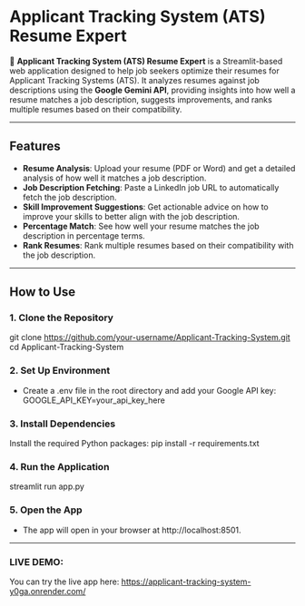 # Applicant Tracking System (ATS) Resume Expert

🚀 **Applicant Tracking System (ATS) Resume Expert** is a Streamlit-based web application designed to help job seekers optimize their resumes for Applicant Tracking Systems (ATS). It analyzes resumes against job descriptions using the **Google Gemini API**, providing insights into how well a resume matches a job description, suggests improvements, and ranks multiple resumes based on their compatibility.

---

## Features

- **Resume Analysis**: Upload your resume (PDF or Word) and get a detailed analysis of how well it matches a job description.
- **Job Description Fetching**: Paste a LinkedIn job URL to automatically fetch the job description.
- **Skill Improvement Suggestions**: Get actionable advice on how to improve your skills to better align with the job description.
- **Percentage Match**: See how well your resume matches the job description in percentage terms.
- **Rank Resumes**: Rank multiple resumes based on their compatibility with the job description.

---

## How to Use

### 1. **Clone the Repository**
   git clone https://github.com/your-username/Applicant-Tracking-System.git
   cd Applicant-Tracking-System

### 2. **Set Up Environment**
   - Create a .env file in the root directory and add your Google API key:
     GOOGLE_API_KEY=your_api_key_here

### 3. **Install Dependencies**
   Install the required Python packages:
   pip install -r requirements.txt

### 4. **Run the Application**
   streamlit run app.py

### 5. **Open the App**
   - The app will open in your browser at http://localhost:8501.
---
### LIVE DEMO:
You can try the live app here: https://applicant-tracking-system-y0ga.onrender.com/

